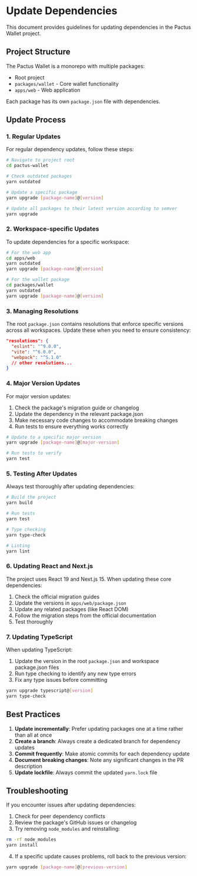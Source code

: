 # Update Dependencies

This document provides guidelines for updating dependencies in the Pactus Wallet project.

## Project Structure

The Pactus Wallet is a monorepo with multiple packages:

- Root project
- `packages/wallet` - Core wallet functionality
- `apps/web` - Web application

Each package has its own `package.json` file with dependencies.

## Update Process

### 1. Regular Updates

For regular dependency updates, follow these steps:

```bash
# Navigate to project root
cd pactus-wallet

# Check outdated packages
yarn outdated

# Update a specific package
yarn upgrade [package-name]@[version]

# Update all packages to their latest version according to semver
yarn upgrade
```

### 2. Workspace-specific Updates

To update dependencies for a specific workspace:

```bash
# For the web app
cd apps/web
yarn outdated
yarn upgrade [package-name]@[version]

# For the wallet package
cd packages/wallet
yarn outdated
yarn upgrade [package-name]@[version]
```

### 3. Managing Resolutions

The root `package.json` contains resolutions that enforce specific versions across all workspaces. Update these when you need to ensure consistency:

```json
"resolutions": {
  "eslint": "^9.0.0",
  "vite": "^6.0.0",
  "webpack": "^5.1.0"
  // other resolutions...
}
```

### 4. Major Version Updates

For major version updates:

1. Check the package's migration guide or changelog
2. Update the dependency in the relevant package.json
3. Make necessary code changes to accommodate breaking changes
4. Run tests to ensure everything works correctly

```bash
# Update to a specific major version
yarn upgrade [package-name]@[major-version]

# Run tests to verify
yarn test
```

### 5. Testing After Updates

Always test thoroughly after updating dependencies:

```bash
# Build the project
yarn build

# Run tests
yarn test

# Type checking
yarn type-check

# Linting
yarn lint
```

### 6. Updating React and Next.js

The project uses React 19 and Next.js 15. When updating these core dependencies:

1. Check the official migration guides
2. Update the versions in `apps/web/package.json`
3. Update any related packages (like React DOM)
4. Follow the migration steps from the official documentation
5. Test thoroughly

### 7. Updating TypeScript

When updating TypeScript:

1. Update the version in the root `package.json` and workspace package.json files
2. Run type checking to identify any new type errors
3. Fix any type issues before committing

```bash
yarn upgrade typescript@[version]
yarn type-check
```

## Best Practices

1. **Update incrementally**: Prefer updating packages one at a time rather than all at once
2. **Create a branch**: Always create a dedicated branch for dependency updates
3. **Commit frequently**: Make atomic commits for each dependency update
4. **Document breaking changes**: Note any significant changes in the PR description
5. **Update lockfile**: Always commit the updated `yarn.lock` file

## Troubleshooting

If you encounter issues after updating dependencies:

1. Check for peer dependency conflicts
2. Review the package's GitHub issues or changelog
3. Try removing `node_modules` and reinstalling:

```bash
rm -rf node_modules
yarn install
```

4. If a specific update causes problems, roll back to the previous version:

```bash
yarn upgrade [package-name]@[previous-version]
```
